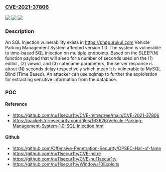 ### [CVE-2021-37806](https://cve.mitre.org/cgi-bin/cvename.cgi?name=CVE-2021-37806)
![](https://img.shields.io/static/v1?label=Product&message=n%2Fa&color=blue)
![](https://img.shields.io/static/v1?label=Version&message=n%2Fa&color=blue)
![](https://img.shields.io/static/v1?label=Vulnerability&message=n%2Fa&color=brighgreen)

### Description

An SQL Injection vulnerability exists in https://phpgurukul.com Vehicle Parking Management System affected version 1.0. The system is vulnerable to time-based SQL injection on multiple endpoints. Based on the SLEEP(N) function payload that will sleep for a number of seconds used on the (1) editid , (2) viewid, and (3) catename parameters, the server response is about (N) seconds delay respectively which mean it is vulnerable to MySQL Blind (Time Based). An attacker can use sqlmap to further the exploitation for extracting sensitive information from the database.

### POC

#### Reference
- https://github.com/nu11secur1ty/CVE-mitre/tree/main/CVE-2021-37806
- https://packetstormsecurity.com/files/163626/Vehicle-Parking-Management-System-1.0-SQL-Injection.html

#### Github
- https://github.com/Offensive-Penetration-Security/OPSEC-Hall-of-fame
- https://github.com/nu11secur1ty/CVE-mitre
- https://github.com/nu11secur1ty/CVE-nu11secur1ty
- https://github.com/nu11secur1ty/Windows10Exploits

